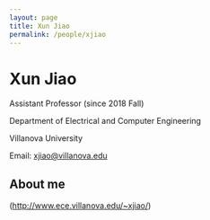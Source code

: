 ```yaml
---
layout: page
title: Xun Jiao
permalink: /people/xjiao
---
```


# Xun Jiao
Assistant Professor (since 2018 Fall)

Department of Electrical and Computer Engineering

Villanova University

Email: xjiao@villanova.edu

## About me
(http://www.ece.villanova.edu/~xjiao/)
